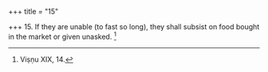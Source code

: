 +++
title = "15"

+++
15. If they are unable (to fast so long), they shall subsist on food bought in the market or given unasked. [^11] 


[^11]:  Viṣṇu XIX, 14.
